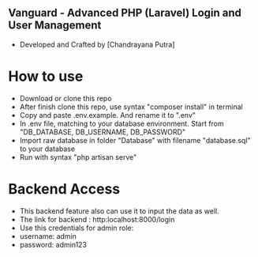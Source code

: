 ## Vanguard - Advanced PHP (Laravel) Login and User Management

- Developed and Crafted by [Chandrayana Putra]

# How to use
- Download or clone this repo
- After finish clone this repo, use syntax "composer install" in terminal
- Copy and paste .env.example. And rename it to ".env"
- In .env file, matching to your database environment. Start from "DB_DATABASE, DB_USERNAME, DB_PASSWORD" 
- Import raw database in folder "Database" with filename "database.sql" to your database
- Run with syntax "php artisan serve"

# Backend Access
- This backend feature also can use it to input the data as well.
- The link for backend : http:localhost:8000/login
- Use this credentials for admin role:
- username: admin
- password: admin123
